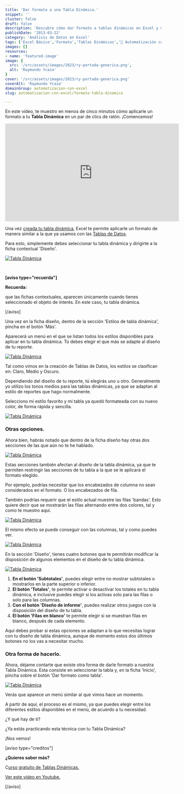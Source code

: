```yaml
---
title: 'Dar formato a una Tabla Dinámica.'
snippet: ''
cluster: false
draft: false 
description: 'Descubre cómo dar formato a tablas dinámicas en Excel y mejora la presentación de tus datos.'
publishDate: '2013-03-22'
category: 'Análisis de Datos en Excel'
tags: ['Excel Básico','Formato','Tablas Dinámicas','🤖 Automatización con Excel']
images: []
resources: 
- name: 'featured-image'
image: {
  src: '/src/assets/images/2023/ry-portada-generica.png',
  alt: 'Raymundo Ycaza'
}
cover: '/src/assets/images/2023/ry-portada-generica.png'
coverAlt: 'Raymundo Ycaza'
domainGroup: automatizacion-con-excel
slug: automatizacion-con-excel/formato-tabla-dinamica

---
```


En este vídeo, te muestro en menos de cinco minutos cómo aplicarle un formato a tu **Tabla Dinámica** en un par de clics de ratón. ¡Comencemos!

<iframe src="http://www.youtube.com/embed/77sUp32Agug" height="315" width="560" allowfullscreen frameborder="0"></iframe>

Una vez [creada tu tabla dinámica](http://raymundoycaza.com/crear-una-tabla-dinamica/), Excel te permite aplicarle un formato de manera similar a la que ya usamos con las [Tablas de Datos](http://raymundoycaza.com/crear-tablas-en-excel-y-eliminarlas/).

Para esto, simplemente debes seleccionar tu tabla dinámica y dirigirte a la ficha contextual 'Diseño'.

[![Tabla Dinámica](/src/assets/images/2023/tablas-dinamicas-000390.png)](http://raymundoycaza.com/wp-content/uploads/tablas-dinamicas-000390.png)

 

**\[aviso type="recuerda"\]**

**Recuerda:**

que las fichas contextuales, aparecen únicamente cuando tienes seleccionado el objeto de interés. En este caso, tu tabla dinámica.

\[/aviso\]

Una vez en la ficha diseño, dentro de la sección 'Estilos de tabla dinámica', pincha en el botón 'Más'.

Aparecerá un menú en el que se listan todos los estilos disponibles para aplicar en tu tabla dinámica. Tú debes elegir el que más se adapte al diseño de tu reporte.

[![Tabla Dinámica](/src/assets/images/2023/tablas-dinamicas-000391-498x600.png)](http://raymundoycaza.com/wp-content/uploads/tablas-dinamicas-000391.png)

Tal como vimos en la creación de Tablas de Datos, los estilos se clasifican en: Claro, Medio y Oscuro.

Dependiendo del diseño de tu reporte, tú elegirás uno u otro. Generalmente yo utilizo los tonos medios para las tablas dinámicas, ya que se adaptan al estilo de reportes que hago normalmente.

Selecciono mi estilo favorito y mi tabla ya quedó formateada con su nuevo color, de forma rápida y sencilla.

[![Tabla Dinámica](/src/assets/images/2023/tablas-dinamicas-000393-600x232.png)](http://raymundoycaza.com/wp-content/uploads/tablas-dinamicas-000393.png)

### Otras opciones.

Ahora bien, habrás notado que dentro de la ficha diseño hay otras dos secciones de las que aún no te he hablado.

[![Tabla Dinámica](/src/assets/images/2023/tablas-dinamicas-000392.png)](http://raymundoycaza.com/wp-content/uploads/tablas-dinamicas-000392.png)

Estas secciones también afectan al diseño de la tabla dinámica, ya que te permiten restringir las secciones de tu tabla a la que se le aplicará el formato elegido.

Por ejemplo, podrías necesitar que los encabezados de columna no sean considerados en el formato. O los encabezados de fila.

También podrías requerir que el estilo actual muestre las filas 'bandas'. Esto quiere decir que se mostrarán las filas alternando entre dos colores, tal y como te muestro aquí.

[![Tabla Dinámica](/src/assets/images/2023/tablas-dinamicas-000394.png)](http://raymundoycaza.com/wp-content/uploads/tablas-dinamicas-000394.png)

El mismo efecto se puede conseguir con las columnas, tal y como puedes ver.

[![Tabla Dinámica](/src/assets/images/2023/tablas-dinamicas-000395.png)](http://raymundoycaza.com/wp-content/uploads/tablas-dinamicas-000395.png)

En la sección 'Diseño', tienes cuatro botones que te permitirán modificar la disposición de algunos elementos en el diseño de tu tabla dinámica.

[![Tabla Dinámica](/src/assets/images/2023/tablas-dinamicas-000396.png)](http://raymundoycaza.com/wp-content/uploads/tablas-dinamicas-000396.png)

1. **En el botón 'Subtotales'**, puedes elegir entre no mostrar subtotales o mostrarlos en la parte superior o inferior.
2. **El botón 'Totales'**, te permite activar o desactivar los totales en tu tabla dinámica, e inclusive puedes elegir si los activas solo para las filas o solo para las columnas.
3. **Con el botón 'Diseño de informe'**, puedes realizar otros juegos con la disposición del diseño de tu tabla.
4. **El botón 'Filas en blanco'** te permite elegir si se muestran filas en blanco, después de cada elemento.

Aquí debes probar si estas opciones se adaptan a lo que necesitas lograr con tu diseño de tabla dinámica, aunque de momento estos dos últimos botones no los vas a necesitar mucho.

### Otra forma de hacerlo.

Ahora, déjame contarte que existe otra forma de darle formato a nuestra Tabla Dinámica. Esta consiste en seleccionar la tabla y, en la ficha 'Inicio', pincha sobre el botón 'Dar formato como tabla'.

[![Tabla Dinámica](/src/assets/images/2023/tablas-dinamicas-000397.png)](http://raymundoycaza.com/wp-content/uploads/tablas-dinamicas-000397.png)

Verás que aparece un menú similar al que vimos hace un momento.

A partir de aquí, el proceso es el mismo, ya que puedes elegir entre los diferentes estilos disponibles en el menú, de acuerdo a tu necesidad.

¿Y qué hay de ti?

¿Ya estás practicando esta técnica con tu Tabla Dinámica?

¡Nos vemos!

\[aviso type="creditos"\]

**¿Quieres saber más?**

C[urso gratuito de Tablas Dinámicas.](http://raymundoycaza.com/tablas-dinamicas/ "Tablas Dinámicas en Excel.")

[Ver este vídeo en Youtube.](http://www.youtube.com/watch?v=77sUp32Agug "Ver en Youtube")

\[/aviso\]
